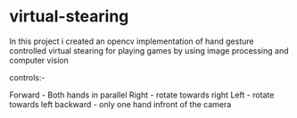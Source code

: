 # virtual-stearing

In this project i created an opencv implementation of hand gesture controlled virtual stearing for playing games by using image processing and computer vision


controls:-

Forward - Both hands in parallel
Right - rotate towards right
Left - rotate towards left
backward - only one hand infront of the camera


